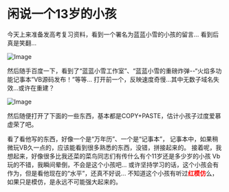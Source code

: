 # 闲说一个13岁的小孩

今天上来准备发高考复习资料，看到一个署名为蓝蓝小雪的小孩的留言... 看到后真是笑翻...

![Image](https://attachment.soulteary.com/2008/12/22/279_2008-12-22_020837.jpg "Image")

然后随手百度一下，看到了“蓝蓝小雪工作室”、“蓝蓝小雪的重磅炸弹--“火焰多功能记事本”VB源码发布！”等等... 打开前一个，反映速度奇慢...其中无数子域名失效...或许在重建？

![Image](https://attachment.soulteary.com/2008/12/22/277_2008-12-22_014945.jpg "Image")

然后随便打开了下面的一些东西，基本都是COPY+PASTE，估计小孩子过度爱慕虚荣了吧。

看了看他写的东西，好像一个是“万年历”、一个是“记事本”， 记事本中，如果稍微玩VB久一点的，应该能看到很多熟悉的东西，没错，拼接起来的。 接着呢，我想起来，好像很多比我还菜的菜鸟同志们有传什么有个11岁还是多少岁的小孩 Vb玩的不错，我瞬间晕倒，不会是这个小孩吧... 或许坚持学习的话，这个小孩会有作为，但是看他现在的“水平”，还真不好说... 不知道这个小孩有听过<span style="color: #ff0000;">**红模仿**</span>么，如果只是模仿，是永远不可能强大起来的。

